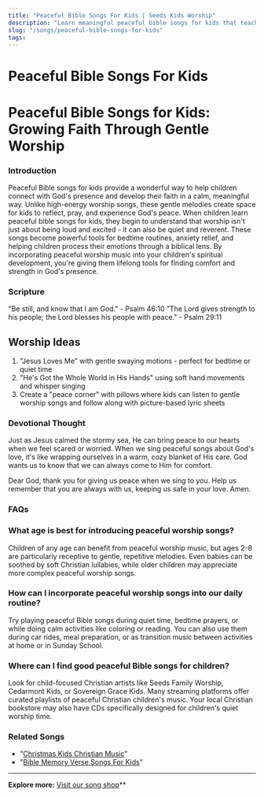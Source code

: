 ```yaml
---
title: "Peaceful Bible Songs For Kids | Seeds Kids Worship"
description: "Learn meaningful peaceful bible songs for kids that teach Scripture through music. Interactive worship resources for kids and families."
slug: "/songs/peaceful-bible-songs-for-kids"
tags:
---
```


# Peaceful Bible Songs For Kids

# Peaceful Bible Songs for Kids: Growing Faith Through Gentle Worship

### Introduction
Peaceful Bible songs for kids provide a wonderful way to help children connect with God's presence and develop their faith in a calm, meaningful way. Unlike high-energy worship songs, these gentle melodies create space for kids to reflect, pray, and experience God's peace. When children learn peaceful bible songs for kids, they begin to understand that worship isn't just about being loud and excited - it can also be quiet and reverent. These songs become powerful tools for bedtime routines, anxiety relief, and helping children process their emotions through a biblical lens. By incorporating peaceful worship music into your children's spiritual development, you're giving them lifelong tools for finding comfort and strength in God's presence.

### Scripture
"Be still, and know that I am God." - Psalm 46:10
"The Lord gives strength to his people; the Lord blesses his people with peace." - Psalm 29:11

## Worship Ideas
1. "Jesus Loves Me" with gentle swaying motions - perfect for bedtime or quiet time
2. "He's Got the Whole World in His Hands" using soft hand movements and whisper singing
3. Create a "peace corner" with pillows where kids can listen to gentle worship songs and follow along with picture-based lyric sheets

### Devotional Thought
Just as Jesus calmed the stormy sea, He can bring peace to our hearts when we feel scared or worried. When we sing peaceful songs about God's love, it's like wrapping ourselves in a warm, cozy blanket of His care. God wants us to know that we can always come to Him for comfort.

Dear God, thank you for giving us peace when we sing to you. Help us remember that you are always with us, keeping us safe in your love. Amen.

### FAQs

### What age is best for introducing peaceful worship songs?
Children of any age can benefit from peaceful worship music, but ages 2-8 are particularly receptive to gentle, repetitive melodies. Even babies can be soothed by soft Christian lullabies, while older children may appreciate more complex peaceful worship songs.

### How can I incorporate peaceful worship songs into our daily routine?
Try playing peaceful Bible songs during quiet time, bedtime prayers, or while doing calm activities like coloring or reading. You can also use them during car rides, meal preparation, or as transition music between activities at home or in Sunday School.

### Where can I find good peaceful Bible songs for children?
Look for child-focused Christian artists like Seeds Family Worship, Cedarmont Kids, or Sovereign Grace Kids. Many streaming platforms offer curated playlists of peaceful Christian children's music. Your local Christian bookstore may also have CDs specifically designed for children's quiet worship time.

### Related Songs

- "[Christmas Kids Christian Music](/activities/christmas-kids-christian-music/)"
- "[Bible Memory Verse Songs For Kids](/songs/bible-memory-verse-songs-for-kids/)"

---

**Explore more:** [Visit our song shop](https://seedskidsworship.com/shop)**

<!-- Schema Markup -->
<script type="application/ld+json">
{
  "@context": "https://schema.org",
  "@type": "MusicRecording",
  "name": "Peaceful Bible Songs For Kids",
  "byArtist": {
    "@type": "MusicGroup",
    "name": "Seeds Kids Worship"
  },
  "isFamilyFriendly": true,
  "url": "https://seedskidsworship.com/songs/peaceful-bible-songs-for-kids/"
}
</script>